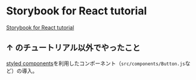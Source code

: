 # Storybook for React tutorial

[Storybook for React tutorial](https://www.learnstorybook.com/intro-to-storybook/react/en/get-started/)

## ↑ のチュートリアル以外でやったこと

[styled components](https://styled-components.com/)を利用したコンポーネント（`src/components/Button.js`など）の導入。
